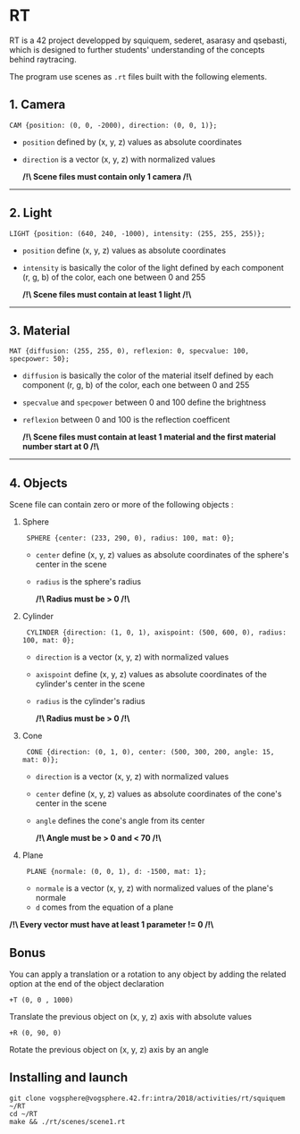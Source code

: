 # RT

RT is a 42 project developped by squiquem, sederet, asarasy and qsebasti, which is designed to further students' understanding of the concepts behind raytracing.

The program use scenes as `.rt` files built with the following elements.

## 1. Camera

    CAM {position: (0, 0, -2000), direction: (0, 0, 1)};

- `position` defined by (x, y, z) values as absolute coordinates
- `direction` is a vector (x, y, z) with normalized values

    **\/!\ Scene files must contain only 1 camera /!\\**
___

## 2. Light

    LIGHT {position: (640, 240, -1000), intensity: (255, 255, 255)};

- `position` define (x, y, z) values as absolute coordinates
- `intensity` is basically the color of the light defined by each component (r, g, b) of the color, each one between 0 and 255

    **\/!\ Scene files must contain at least 1 light /!\\**

___

## 3. Material

    MAT {diffusion: (255, 255, 0), reflexion: 0, specvalue: 100, specpower: 50};

- `diffusion` is basically the color of the material itself defined by each component (r, g, b) of the color, each one between 0 and 255
- `specvalue` and `specpower` between 0 and 100 define the brightness
- `reflexion` between 0 and 100 is the reflection coefficent

    **\/!\ Scene files must contain at least 1 material and the first material number start at 0 /!\\**

___

## 4. Objects

Scene file can contain zero or more of the following objects :

1. Sphere

        SPHERE {center: (233, 290, 0), radius: 100, mat: 0};  

    - `center` define (x, y, z) values as absolute coordinates of the sphere's center in the scene  
    - `radius` is the sphere's radius

        **\/!\ Radius must be > 0 /!\\**

2. Cylinder

        CYLINDER {direction: (1, 0, 1), axispoint: (500, 600, 0), radius: 100, mat: 0};

    - `direction` is a vector (x, y, z) with normalized values
    - `axispoint` define (x, y, z) values as absolute coordinates of the cylinder's center in the scene
    - `radius` is the cylinder's radius   

        **\/!\ Radius must be > 0 /!\\**

3. Cone

        CONE {direction: (0, 1, 0), center: (500, 300, 200, angle: 15, mat: 0)};   

    - `direction` is a vector (x, y, z) with normalized values
    - `center` define (x, y, z) values as absolute coordinates of the cone's center in the scene
    - `angle` defines the cone's angle from its center

        **\/!\ Angle must be > 0 and < 70 /!\\**  

4. Plane

        PLANE {normale: (0, 0, 1), d: -1500, mat: 1};

    - `normale` is a vector (x, y, z) with normalized values of the plane's normale
    - `d` comes from the equation of a plane

**\/!\ Every vector must have at least 1 parameter != 0 /!\\** 

## Bonus

You can apply a translation or a rotation to any object by adding the related option at the end of the object declaration

    +T (0, 0 , 1000)

Translate the previous object on (x, y, z) axis with absolute values

    +R (0, 90, 0)

Rotate the previous object on (x, y, z) axis by an angle  


## Installing and launch

    git clone vogsphere@vogsphere.42.fr:intra/2018/activities/rt/squiquem ~/RT
    cd ~/RT
    make && ./rt/scenes/scene1.rt

